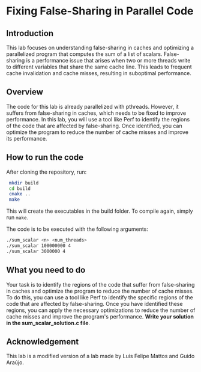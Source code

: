 # Fixing False-Sharing in Parallel Code

## Introduction

This lab focuses on understanding false-sharing in caches and optimizing a parallelized program that computes the sum of a list of scalars. False-sharing is a performance issue that arises when two or more threads write to different variables that share the same cache line. This leads to frequent cache invalidation and cache misses, resulting in suboptimal performance.

## Overview

The code for this lab is already parallelized with pthreads. However, it suffers from false-sharing in caches, which needs to be fixed to improve performance. In this lab, you will use a tool like Perf to identify the regions of the code that are affected by false-sharing. Once identified, you can optimize the program to reduce the number of cache misses and improve its performance.

## How to run the code

After cloning the repository, run:

```sh
 mkdir build
 cd build
 cmake ..
 make
```

This will create the executables in the build folder. To compile again, simply run `make`.

The code is to be executed with the following arguments:

```sh
./sum_scalar <n> <num_threads>
./sum_scalar 100000000 4
./sum_scalar 3000000 4
```

## What you need to do

Your task is to identify the regions of the code that suffer from false-sharing in caches and optimize the program to reduce the number of cache misses. To do this, you can use a tool like Perf to identify the specific regions of the code that are affected by false-sharing. Once you have identified these regions, you can apply the necessary optimizations to reduce the number of cache misses and improve the program's performance. **Write your solution in the sum_scalar_solution.c file**.

## Acknowledgement

This lab is a modified version of a lab made by Luís Felipe Mattos and Guido Araújo.